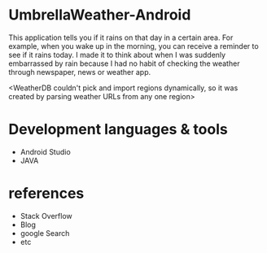 # UmbrellaWeather-Android

 This application tells you if it rains on that day in a certain area.
For example, when you wake up in the morning, you can receive a reminder to see if it rains today.
I made it to think about when I was suddenly embarrassed by rain because I had no habit of checking the weather through newspaper, news or weather app.

<WeatherDB couldn't pick and import regions dynamically, so it was created by parsing weather URLs from any one region>

# Development languages & tools
* Android Studio
* JAVA

# references
* Stack Overflow
* Blog
* google Search
* etc
